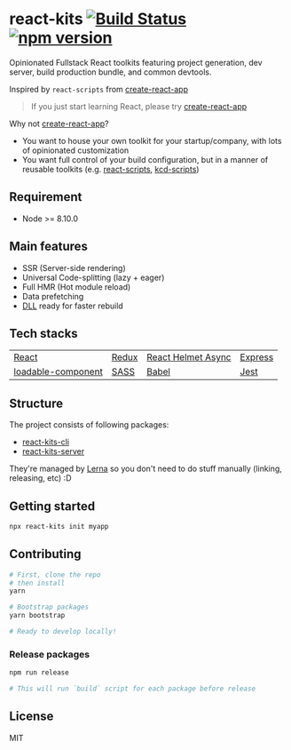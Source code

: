 # react-kits [![Build Status](https://travis-ci.com/antonybudianto/react-kits.svg?branch=master)](https://travis-ci.com/antonybudianto/react-kits) [![npm version](https://badge.fury.io/js/react-kits.svg)](https://badge.fury.io/js/react-kits)

Opinionated Fullstack React toolkits featuring project generation, dev server, build production bundle, and common devtools.

Inspired by `react-scripts` from [create-react-app](https://github.com/facebook/create-react-app)

> If you just start learning React, please try [create-react-app](https://github.com/facebook/create-react-app)

Why not [create-react-app](https://github.com/facebook/create-react-app)?
- You want to house your own toolkit for your startup/company, with lots of opinionated customization
- You want full control of your build configuration, but in a manner of reusable toolkits (e.g. [react-scripts](https://github.com/facebook/create-react-app), [kcd-scripts](https://github.com/kentcdodds/kcd-scripts))

## Requirement
- Node >= 8.10.0

## Main features
- SSR (Server-side rendering)
- Universal Code-splitting (lazy + eager)
- Full HMR (Hot module reload)
- Data prefetching
- [DLL](https://webpack.js.org/plugins/dll-plugin/) ready for faster rebuild

## Tech stacks
|                                                                          	|                                                        	|                                                     	|                                   	|
|--------------------------------------------------------------------------	|--------------------------------------------------------	|-----------------------------------------------------	|-----------------------------------	|
|  [React](https://reactjs.org/)                                       	| [Redux](https://redux.js.org/)                         	| [React Helmet Async](https://github.com/staylor/react-helmet-async) 	| [Express](https://expressjs.com/) 	|
| [loadable-component](https://github.com/smooth-code/loadable-components) 	| [SASS](https://github.com/webpack-contrib/sass-loader) 	| [Babel](https://babeljs.io/)                        	| [Jest](https://jestjs.io/)        	|

## Structure

The project consists of following packages:
- [react-kits-cli](https://github.com/antonybudianto/react-kits/tree/master/packages/react-kits-cli)
- [react-kits-server](https://github.com/antonybudianto/react-kits/tree/master/packages/react-kits-server)

They're managed by [Lerna](https://github.com/lerna/lerna) so you don't need to do stuff manually (linking, releasing, etc) :D

## Getting started
```sh
npx react-kits init myapp
```

## Contributing
```sh
# First, clone the repo
# then install
yarn

# Bootstrap packages
yarn bootstrap

# Ready to develop locally!
```

### Release packages

```sh
npm run release

# This will run `build` script for each package before release
```

## License
MIT
